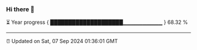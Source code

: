 ### Hi there 👋

⏳ Year progress { ████████████████████▁▁▁▁▁▁▁▁▁▁ } 68.32 %

---

⏰ Updated on Sat, 07 Sep 2024 01:36:01 GMT


